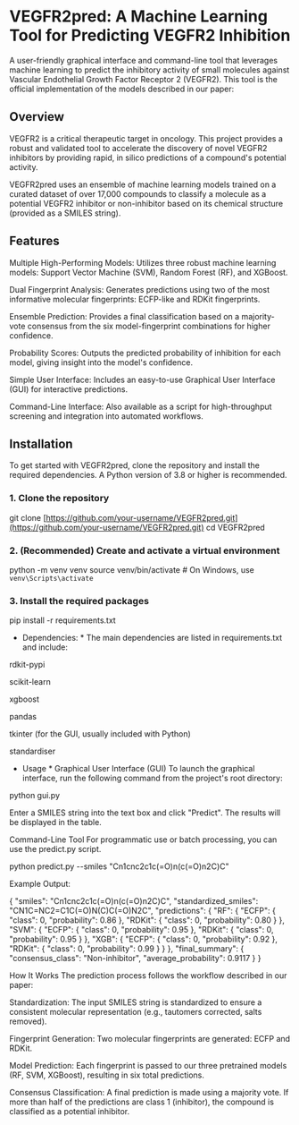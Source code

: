 # VEGFR2pred: A Machine Learning Tool for Predicting VEGFR2 Inhibition


A user-friendly graphical interface and command-line tool that leverages machine learning to predict the inhibitory activity of small molecules against Vascular Endothelial Growth Factor Receptor 2 (VEGFR2). This tool is the official implementation of the models described in our paper:

## Overview
VEGFR2 is a critical therapeutic target in oncology. This project provides a robust and validated tool to accelerate the discovery of novel VEGFR2 inhibitors by providing rapid, in silico predictions of a compound's potential activity.

VEGFR2pred uses an ensemble of machine learning models trained on a curated dataset of over 17,000 compounds to classify a molecule as a potential VEGFR2 inhibitor or non-inhibitor based on its chemical structure (provided as a SMILES string).


## Features
Multiple High-Performing Models: Utilizes three robust machine learning models: Support Vector Machine (SVM), Random Forest (RF), and XGBoost.

Dual Fingerprint Analysis: Generates predictions using two of the most informative molecular fingerprints: ECFP-like and RDKit fingerprints.

Ensemble Prediction: Provides a final classification based on a majority-vote consensus from the six model-fingerprint combinations for higher confidence.

Probability Scores: Outputs the predicted probability of inhibition for each model, giving insight into the model's confidence.

Simple User Interface: Includes an easy-to-use Graphical User Interface (GUI) for interactive predictions.

Command-Line Interface: Also available as a script for high-throughput screening and integration into automated workflows.

## Installation
To get started with VEGFR2pred, clone the repository and install the required dependencies. A Python version of 3.8 or higher is recommended.

### 1. Clone the repository
git clone [https://github.com/your-username/VEGFR2pred.git](https://github.com/your-username/VEGFR2pred.git)
cd VEGFR2pred

### 2. (Recommended) Create and activate a virtual environment
python -m venv venv
source venv/bin/activate  # On Windows, use `venv\Scripts\activate`

### 3. Install the required packages
pip install -r requirements.txt

* Dependencies: *
The main dependencies are listed in requirements.txt and include:

rdkit-pypi

scikit-learn

xgboost

pandas

tkinter (for the GUI, usually included with Python)

standardiser

* Usage *
Graphical User Interface (GUI)
To launch the graphical interface, run the following command from the project's root directory:

python gui.py

Enter a SMILES string into the text box and click "Predict". The results will be displayed in the table.

Command-Line Tool
For programmatic use or batch processing, you can use the predict.py script.

python predict.py --smiles "Cn1cnc2c1c(=O)n(c(=O)n2C)C"

Example Output:

{
  "smiles": "Cn1cnc2c1c(=O)n(c(=O)n2C)C",
  "standardized_smiles": "CN1C=NC2=C1C(=O)N(C)C(=O)N2C",
  "predictions": {
    "RF": {
      "ECFP": { "class": 0, "probability": 0.86 },
      "RDKit": { "class": 0, "probability": 0.80 }
    },
    "SVM": {
      "ECFP": { "class": 0, "probability": 0.95 },
      "RDKit": { "class": 0, "probability": 0.95 }
    },
    "XGB": {
      "ECFP": { "class": 0, "probability": 0.92 },
      "RDKit": { "class": 0, "probability": 0.99 }
    }
  },
  "final_summary": {
    "consensus_class": "Non-inhibitor",
    "average_probability": 0.9117
  }
}

How It Works
The prediction process follows the workflow described in our paper:

Standardization: The input SMILES string is standardized to ensure a consistent molecular representation (e.g., tautomers corrected, salts removed).

Fingerprint Generation: Two molecular fingerprints are generated: ECFP and RDKit.

Model Prediction: Each fingerprint is passed to our three pretrained models (RF, SVM, XGBoost), resulting in six total predictions.

Consensus Classification: A final prediction is made using a majority vote. If more than half of the predictions are class 1 (inhibitor), the compound is classified as a potential inhibitor.


